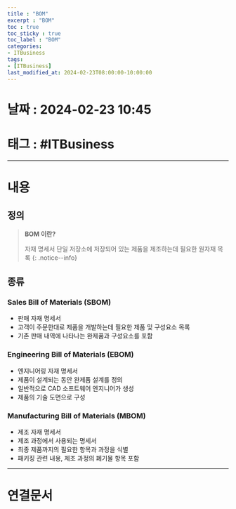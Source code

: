 ```yaml
---
title : "BOM"
excerpt : "BOM"
toc : true
toc_sticky : true
toc_label : "BOM"
categories:
- ITBusiness
tags:
- [ITBusiness]
last_modified_at: 2024-02-23T08:00:00-10:00:00
---
```


# 날짜 : 2024-02-23 10:45

# 태그 : #ITBusiness 
---

# 내용

## 정의
> **BOM 이란?**
>
> 자재 명세서
> 단일 저장소에 저장되어 있는 제품을 제조하는데 필요한 원자재 목록
{: .notice--info}

## 종류

### Sales Bill of Materials (SBOM)
- 판매 자재 명세서
- 고객이 주문한대로 제품을 개발하는데 필요한 제품 및 구성요소 목록
- 기존 판매 내역에 나타나는 완제품과 구성요소를 포함

### Engineering Bill of Materials (EBOM)
- 엔지니어링 자재 명세서
- 제품이 설계되는 동안 완제품 설계를 정의
- 일반적으로 CAD 소프트웨어 엔지니어가 생성
- 제품의 기술 도면으로 구성

### Manufacturing Bill of Materials (MBOM)
- 제조 자재 명세서
- 제조 과정에서 사용되는 명세서
- 최종 제품까지의 필요한 항목과 과정을 식별
- 패키징 관련 내용, 제조 과정의 폐기물 항목 포함

---

# 연결문서
